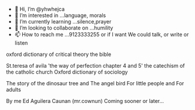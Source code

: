 - 👋 Hi, I’m @yhwhejca
- 👀 I’m interested in ...language, morals
- 🌱 I’m currently learning ...silence,prayer
- 💞️ I’m looking to collaborate on ...humility
- 📫 How to reach me ...9123333255 or if I want 
We could talk, or write or listen

<!---
yhwhejca/yhwhejca is a ✨ special ✨ repository because its `README.md` (this file) appears on your GitHub profile.
You can click the Preview link to take a look at your changes.
--->oxford dictionary of critical theory the bible
St.teresa of avila 'the way of perfection chapter
4 and 5' the catechism of the catholic church
Oxford dictionary of sociology


The story of the dinosaur tree and
The angel bird
For little people and 
For adults

By me Ed Aguilera Caunan (mr.cownun)
Coming sooner or later...
